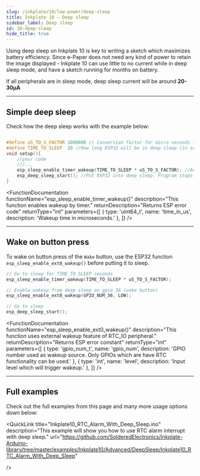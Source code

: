 ```yaml
---
slug: /inkplate/10/low-power/deep-sleep
title: Inkplate 10 – Deep sleep
sidebar_label: Deep sleep
id: 10-deep-sleep
hide_title: true
---
```


<SectionTitle title="Deep sleep" backgroundImage="/img/deepsleep.jpg" />

Using deep sleep on Inkplate 10 is key to writing a sketch which maximizes battery efficiency. Since e-Paper does not need any kind of power to retain the image displayed - Inkplate 10 can use little to no current while in deep sleep mode, and have a sketch running for months on battery.

<InfoBox>If all peripherals are in sleep mode, deep sleep current will be around **20-30µA**</InfoBox>

---

## Simple deep sleep
Check how the deep sleep works with the example below:

```cpp

#define uS_TO_S_FACTOR 1000000 // Conversion factor for micro seconds to seconds
#define TIME_TO_SLEEP  20 //How long ESP32 will be in deep sleep (in seconds)
void setup(){
    //your code
    ///...
    esp_sleep_enable_timer_wakeup(TIME_TO_SLEEP * uS_TO_S_FACTOR); //Activate wake-up timer -- wake up after 20s here
    esp_deep_sleep_start(); //Put ESP32 into deep sleep. Program stops here.
}
```

<FunctionDocumentation
  functionName="esp_sleep_enable_timer_wakeup()"
  description="This function enables wakeup by timer."
  returnDescription="Returns ESP error code"
  returnType="int"
  parameters={[
    { type: 'uint64_t', name: 'time_in_us', description: 'Wakeup time in microseconds.' },
  ]}
/>

<FunctionDocumentation
  functionName="esp_deep_sleep_start()"
  description="This function enters deep sleep wit the configured wakeup options."
  returnType="None"
/>

---

## Wake on button press

To wake on button press of the `Wake` button, use the ESP32 function `esp_sleep_enable_ext0_wakeup()` before putting it to sleep.

```cpp
// Go to sleep for TIME_TO_SLEEP seconds
esp_sleep_enable_timer_wakeup(TIME_TO_SLEEP * uS_TO_S_FACTOR);

// Enable wakeup from deep sleep on gpio 36 (wake button)
esp_sleep_enable_ext0_wakeup(GPIO_NUM_36, LOW);

// Go to sleep
esp_deep_sleep_start();

```

<FunctionDocumentation
  functionName="esp_sleep_enable_ext0_wakeup()"
  description="This function uses external wakeup feature of RTC_IO peripheral."
  returnDescription="Returns ESP error constant"
  returnType="int"
  parameters={[
    { type: 'gpio_num_t', name: 'gpio_num', description: 'GPIO number used as wakeup source. Only GPIOs which are have RTC functionality can be used.' },
    { type: 'int', name: 'level', description: 'Input level which will trigger wakeup.' },
  ]}
/>

---

## Full examples
Check out the full examples from this page and many more usage options down below:

<QuickLink 
  title="Inkplate10_Simple_Deep_Sleep.ino" 
  description="This example will show you how you can use low power functionality of Inkplate board."
  url="https://github.com/SolderedElectronics/Inkplate-Arduino-library/tree/master/examples/Inkplate10/Advanced/DeepSleep/Inkplate10_Simple_Deep_Sleep" 
/>

<QuickLink 
  title="Inkplate10_Wake_Up_Button.ino" 
  description="Full example on how to implement WAKE UP button with deepsleep on Inkplate 10"
  url="https://github.com/SolderedElectronics/Inkplate-Arduino-library/blob/master/examples/Inkplate10/Advanced/DeepSleep/Inkplate10_Wake_Up_Button/Inkplate10_Wake_Up_Button.ino" 
/>

<QuickLink 
  title="Inkplate10_RTC_Alarm_With_Deep_Sleep.ino" 
  description="This example will show you how to use RTC alarm interrupt with deep sleep."
  url="https://github.com/SolderedElectronics/Inkplate-Arduino-library/tree/master/examples/Inkplate10/Advanced/DeepSleep/Inkplate10_RTC_Alarm_With_Deep_Sleep" 
  
/>